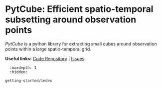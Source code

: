 # PytCube: Efficient spatio-temporal subsetting around observation points

*PytCube* is a python library for extracting small cubes around observation points within a large spatio-temporal grid.

**Useful links:** [Code Repository](https://gitlab.ifremer.fr/odatis/pytcube) | [Issues](https://gitlab.ifremer.fr/odatis/pytcube/issues)

```{toctree}
  :maxdepth: 1
  :hidden:

getting-started/index
```
<!-- user-guide/index
examples/index
api/index -->

<!-- ## Getting Started

New to *PytCube*? Check out the getting started guides. They contain an
introduction to *PytCube's* main concepts.

```{toctree}
:maxdepth: 2

getting_started/index
```

## User Guide

The user guide provides in-depth information on the key concepts of PytCube with useful background information and explanation.

```{toctree}
:maxdepth: 2

user_guide/index
```

## API Reference

The reference guide contains a detailed description of the PytCube API.
The reference describes how the methods work and which parameters can
be used. It assumes that you have an understanding of the key concepts.

```{toctree}
:maxdepth: 2

api/index
```

## Examples

Here are examples of PytCube use cases within various scientific applications.

```{toctree}
:maxdepth: 2

examples/index
``` -->